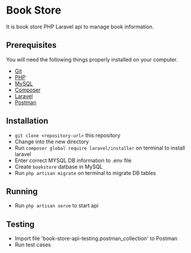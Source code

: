 # Book Store
 It is book store PHP Laravel api to manage book information.

## Prerequisites

You will need the following things properly installed on your computer.

* [Git](http://git-scm.com/)
* [PHP](https://www.php.net/downloads.php) 
* [MySQL](https://dev.mysql.com/downloads/mysql/)
* [Composer](https://getcomposer.org/download/)
* [Laravel](https://laravel.com/docs/5.8/installation)
* [Postman](https://www.getpostman.com/downloads/)

## Installation

* `git clone <repository-url>` this repository
* Change into the new directory
* Run `composer global require laravel/installer` on terminal to install laravel
* Enter correct MYSQL DB information to .env file
* Create `bookstore` datbase in MySQL
* Run `php artisan migrate` on terminal to migrate DB tables

## Running

* Run `php artisan serve` to start api

## Testing

* Import file 'book-store-api-testing.postman_collection' to Postman
* Run test cases
